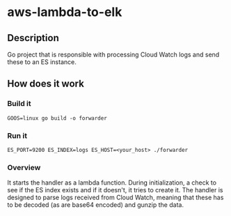 # aws-lambda-to-elk

## Description
Go project that is responsible with processing Cloud Watch logs and send these to an ES instance.

## How does it work

### Build it
    GOOS=linux go build -o forwarder

### Run it
    ES_PORT=9200 ES_INDEX=logs ES_HOST=<your_host> ./forwarder 

### Overview
It starts the handler as a lambda function.
During initialization, a check to see if the ES index exists and if it doesn't, it tries to create it.
The handler is designed to parse logs received from Cloud Watch, meaning that these has to be decoded (as are base64 encoded) and gunzip the data.
